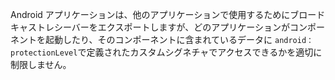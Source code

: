 
Android アプリケーションは、他のアプリケーションで使用するためにブロードキャストレシーバーをエクスポートしますが、どのアプリケーションがコンポーネントを起動したり、そのコンポーネントに含まれているデータに `android：protectionLevel`で定義されたカスタムシグネチャでアクセスできるかを適切に制限しません。
